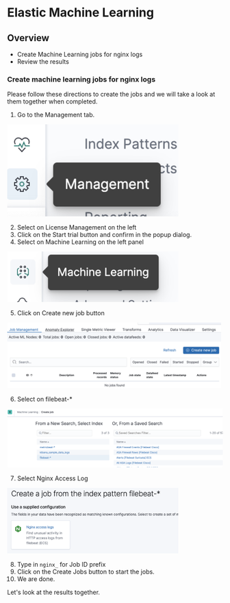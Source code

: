 # Elastic Machine Learning

## Overview

* Create Machine Learning jobs for nginx logs
* Review the results

### Create machine learning jobs for nginx logs

Please follow these directions to create the jobs and we will take a look at them together when completed.

1. Go to the Management tab.

<img src="/Labs/images/management.png" width="400">

2. Select on License Management on the left
3. Click on the Start trial button and confirm in the popup dialog.
4. Select on Machine Learning on the left panel

<img src="/Labs/images/ML.png" width="400">

5. Click on Create new job button

<img src="/Labs/images/createnewjob.png" width="500">

6. Select on filebeat-*

<img src="/Labs/images/filebeat.png" width="600">

7. Select Nginx Access Log

<img src="/Labs/images/nginx.png" width="400">

8. Type in `nginx_` for Job ID prefix
9. Click on the Create Jobs button to start the jobs.
10. We are done.

Let's look at the results together.
